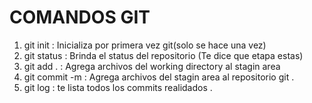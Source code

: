 # COMANDOS GIT

1. git init : Inicializa por primera vez git(solo se hace una vez)
2. git status : Brinda el status del repositorio (Te dice que etapa estas)
3. git add . : Agrega archivos del working directory al stagin area
4. git commit -m : Agrega archivos del stagin area al repositorio git .
5. git log : te lista todos los commits realidados .